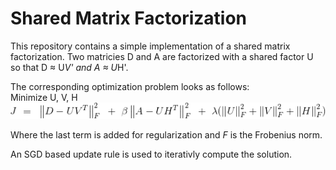 # Shared Matrix Factorization

This repository contains a simple implementation of a shared matrix factorization.
Two matricies D and A are factorized with a shared factor U so that
D &#x2248; U*V'  and A &#x2248; U*H'.  

The corresponding optimization problem looks as follows:  
Minimize U, V, H   
![](opti.gif)

Where the last term is added for regularization and *F* is the Frobenius norm.  

An SGD based update rule is used to iterativly compute the solution.
